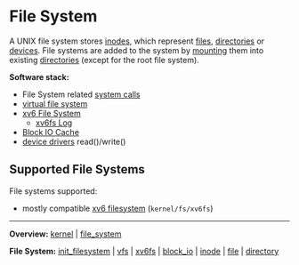 # File System

A UNIX file system stores [inodes](inode.md), which represent [files](file.md), [directories](directory.md) or [devices](../devices/devices.md). File systems are added to the system by [mounting](../syscalls/mount.md) them into existing [directories](directory.md) (except for the root file system).


**Software stack:**
- File System related [system calls](../syscalls/syscalls.md) 
- [virtual file system](vfs.md)
- [xv6 File System](xv6fs/xv6fs.md)
	- [xv6fs Log](xv6fs/xv6fs_log.md)
- [Block IO Cache](block_io.md)
- [device drivers](../devices/devices.md) read()/write()


## Supported File Systems

File systems supported:
- mostly compatible [xv6 filesystem](xv6fs/xv6fs.md) (`kernel/fs/xv6fs`)


---
**Overview:** [kernel](kernel.md) | [file_system](file_system.md)

**File System:** [init_filesystem](init_filesystem.md) | [vfs](vfs.md) | [xv6fs](xv6fs/xv6fs.md) | [block_io](block_io.md) | [inode](inode.md) | [file](file.md) | [directory](directory.md)
